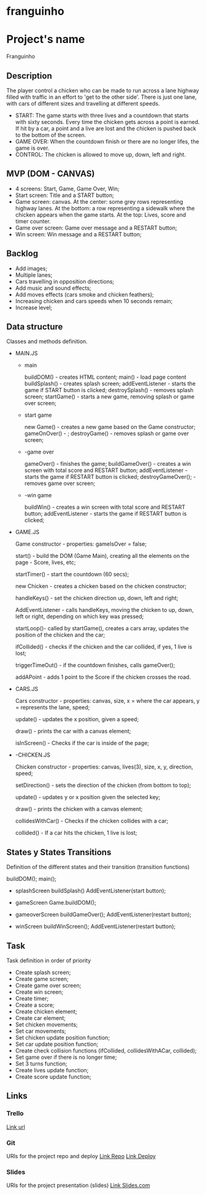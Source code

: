 # franguinho

# Project's name
Franguinho


## Description
The player control a chicken who can be made to run across a lane highway filled with traffic in an effort to 'get to the other side'. 
There is just one lane, with cars of different sizes and travelling at different speeds.
- START: 
The game starts with three lives and a countdown that starts with sixty seconds.
Every time the chicken gets across a point is earned. 
If hit by a car, a point and a live are lost and the chicken is pushed back to the bottom of the screen.
- GAME OVER: 
When the countdown finish or there are no longer lifes, the game is over.
- CONTROL: 
The chicken is allowed to move up, down, left and right. 


## MVP (DOM - CANVAS)
- 4 screens: Start, Game, Game Over, Win;
- Start screen: Title and a START button;
- Game screen: canvas. At the center: some grey rows representing highway lanes. At the bottom: a row representing a sidewalk where the chicken appears when the game starts. At the top: Lives, score and timer counter.
- Game over screen: Game over message and a RESTART button;
- Win screen: Win message and a RESTART button;


## Backlog
- Add images;
- Multiple lanes;
- Cars travelling in opposition directions;
- Add music and sound effects;
- Add moves effects (cars smoke and chicken feathers);
- Increasing chicken and cars speeds when 10 seconds remain;
- Increase level;


## Data structure
Classes and methods definition.

- MAIN.JS

  - main

      buildDOM() - creates HTML content;
      main() - load page content
      buildSplash() - creates splash screen;
      addEventListener - starts the game if START button is clicked;
      destroySplash() - removes splash screen;
      startGame() - starts a new game, removing splash or game over screen;
     
  - start game

      new Game() - creates a new game based on the Game constructor;
      gameOnOver() - ;
      destroyGame() - removes splash or game over screen;  
      

  - -game over

      gameOver() - finishes the game;
      buildGameOver() - creates a win screen with total score and RESTART button;
      addEventListener - starts the game if RESTART button is clicked;
      destroyGameOver(); - removes game over screen;


  - -win game

      buildWin() - creates a win screen with total score and RESTART button;
      addEventListener - starts the game if RESTART button is clicked;

- GAME.JS


    Game constructor - properties: gameIsOver = false;
    
    start() - build the DOM (Game Main), creating all the elements on the page - Score, lives, etc;
    
    startTimer() - start the countdown (60 secs);
    
    new Chicken - creates a chicken based on the chicken constructor;
    
    handleKeys() - set the chicken direction up, down, left and right;
    
    AddEventListener - calls handleKeys, moving the chicken to up, down, left or right, depending on which key was pressed;
    
    startLoop()- called by startGame(), creates a cars array, updates the position of the chicken and the car;
    
    ifCollided() - checks if the chicken and the car collided, if yes, 1 live is lost;
    
    triggerTimeOut() - if the countdown finishes, calls gameOver();
    
    addAPoint - adds 1 point to the Score if the chicken crosses the road.


- CARS.JS

    Cars constructor - properties: canvas, size, x = where the car appears, y = represents the lane, speed;
    
    update() - updates the x position, given a speed;
    
    draw() - prints the car with a canvas element;
    
    isInScreen() - Checks if the car is inside of the page;
  

- -CHICKEN.JS

    Chicken constructor - properties: canvas, lives(3), size, x, y, direction, speed;
    
    setDirection() - sets the direction of the chicken (from bottom to top);
    
    update() - updates y or x position given the selected key;
    
    draw() - prints the chicken with a canvas element;
    
    collidesWithCar() - Checks if the chicken collides with a car;
    
    collided() - If a car hits the chicken, 1 live is lost;
    

## States y States Transitions
Definition of the different states and their transition (transition functions)

  buildDOM();
  main();

- splashScreen
  buildSplash() 
  AddEventListener(start button);

- gameScreen
  Game.buildDOM();

- gameoverScreen
  buildGameOver();
  AddEventListener(restart button);

- winScreen
  buildWinScreen();
  AddEventListener(restart button);


## Task
Task definition in order of priority
- Create splash screen;
- Create game screen;
- Create game over screen;
- Create win screen;
- Create timer;
- Create a score;
- Create chicken element;
- Create car element;
- Set chicken movements;
- Set car movements;
- Set chicken update position function;
- Set car update position function;
- Create check collision functions (ifCollided, collidesWithACar, collided);
- Set game over if there is no longer time;
- Set 3 turns function;
- Create lives update function;
- Create score update function;


## Links


### Trello
[Link url](https://trello.com/b/CzLWHiMJ/franginho)


### Git
URls for the project repo and deploy
[Link Repo](https://github.com/Caroline-GMR/franguinho)
[Link Deploy](http://github.com)


### Slides
URls for the project presentation (slides)
[Link Slides.com](http://slides.com)
